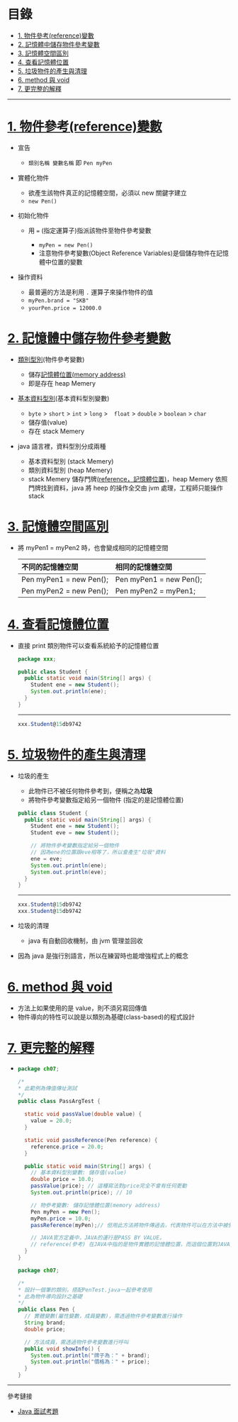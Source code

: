 <h1 id="top">目錄</h1>

- [1. 物件參考(reference)變數](#s1)
- [2. 記憶體中儲存物件參考變數](#s2)
- [3. 記憶體空間區別](#s3)
- [4. 查看記憶體位置](#s4)
- [5. 垃圾物件的產生與清理](#s5)
- [6. method 與 void](#s6)
- [7. 更完整的解釋](#s7)

---

# <a id="s1" class="md-title" href="#top">1. 物件參考(reference)變數</a>

- 宣告

  - `類別名稱 變數名稱` 即 `Pen myPen`

- 實體化物件

  - 欲產生該物件真正的記憶體空間，必須以 new 關鍵字建立
  - `new Pen()`

- 初始化物件

  - 用 `=` (指定運算子)指派該物件至物件參考變數

    - `myPen = new Pen()`
    - 注意物件參考變數(Object Reference Variables)是個儲存物件在記憶體中位置的變數

- 操作資料

  - 最普遍的方法是利用 `.` 運算子來操作物件的值
  - `myPen.brand = "SKB"`
  - `yourPen.price = 12000.0`

# <a id="s2" class="md-title" href="#top">2. 記憶體中儲存物件參考變數</a>

- [類別型別](#)(物件參考變數)

  - 儲存[記憶體位置(memory address)](#)
  - 即是存在 heap Memery

- [基本資料型別](#)(基本資料型別變數)

  - `byte` > `short` > `int` > `long` >　`float` > `double` > `boolean` > `char`
  - 儲存值(value)
  - 存在 stack Memery

- java 語言裡，資料型別分成兩種

  - 基本資料型別 (stack Memery)
  - 類別資料型別 (heap Memery)
  - stack Memery 儲存門牌[(reference，記憶體位置)](#)，heap Memery 依照門牌找到資料，java 將 heep 的操作全交由 jvm 處理，工程師只能操作 stack

# <a id="s3" class="md-title" href="#top">3. 記憶體空間區別</a>

- 將 myPen1 = myPen2 時，也會變成相同的記憶體空間

  <table>
  <thead>
  <tr>
  <th style="text-align:left">不同的記憶體空間</th>
  <th style="text-align:left">相同的記憶體空間</th>
  </tr>
  </thead>
  <tbody>
  <tr>
  <td style="text-align:left">Pen myPen1 = new Pen();</td>
  <td style="text-align:left">Pen myPen1 = new Pen();</td>
  </tr>
  <tr>
  <td style="text-align:left">Pen myPen2 = new Pen();</td>
  <td style="text-align:left">Pen myPen2 = myPen1;</td>
  </tr>
  </tbody>
  </table>

# <a id="s4" class="md-title" href="#top">4. 查看記憶體位置</a>

- 直接 print 類別物件可以查看系統給予的記憶體位置

  ```java
  package xxx;

  public class Student {
    public static void main(String[] args) {
      Student ene = new Student();
      System.out.println(ene);
    }
  }
  ```

  ***

  ```cs
  xxx.Student@15db9742
  ```

# <a id="s5" class="md-title" href="#top">5. 垃圾物件的產生與清理</a>

- 垃圾的產生

  - 此物件已不被任何物件參考到，便稱之為**垃圾**
  - 將物件參考變數指定給另一個物件 (指定的是記憶體位置)

  ```java
  public class Student {
    public static void main(String[] args) {
      Student ene = new Student();
      Student eve = new Student();

      // 將物件參考變數指定給另一個物件
      // 因為ene的位置跟eve相等了，所以會產生"垃圾"資料
      ene = eve;
      System.out.println(ene);
      System.out.println(eve);
    }
  }
  ```

  ***

  ```cs
  xxx.Student@15db9742
  xxx.Student@15db9742
  ```

- 垃圾的清理

  - java 有自動回收機制，由 jvm 管理並回收

- 因為 java 是強行別語言，所以在練習時也能增強程式上的概念

# <a id="s6" class="md-title" href="#top">6. method 與 void</a>

- 方法上如果使用的是 value，則不須另寫回傳值
- 物件導向的特性可以說是以類別為基礎(class-based)的程式設計

# <a id="s7" class="md-title" href="#top">7. 更完整的解釋</a>

- ```java
  package ch07;

  /*
  * 此範例為傳值傳址測試
  */
  public class PassArgTest {

    static void passValue(double value) {
      value = 20.0;
    }

    static void passReference(Pen reference) {
      reference.price = 20.0;
    }

    public static void main(String[] args) {
      // 基本資料型別變數: 儲存值(value)
      double price = 10.0;
      passValue(price); // 這種寫法對price完全不會有任何更動
      System.out.println(price); // 10

      // 物參考變數: 儲存記憶體位置(memory address)
      Pen myPen = new Pen();
      myPen.price = 10.0;
      passReference(myPen);// 但用此方法將物件傳過去，代表物件可以在方法中被使用、修改。

      // JAVA官方定義中，JAVA的運行是PASS BY VALUE。
      // reference(參考) 在JAVA中指的是物件實體的記憶體位置，而這個位置對JAVA來說也是代表一個值，所以所有傳遞都是值
    }
  }
  ```

  ```java
  package ch07;

  /*
  * 設計一個筆的類別，搭配PenTest.java一起參考使用
  * 此為物件導向設計之基礎
  */
  public class Pen {
    // 實體變數(屬性變數，成員變數)，需透過物件參考變數進行操作
    String brand;
    double price;

    // 方法成員，需透過物件參考變數進行呼叫
    public void showInfo() {
      System.out.println("牌子為：" + brand);
      System.out.println("價格為：" + price);
    }
  }
  ```

---

參考鏈接

- [Java 面試考題](https://hackmd.io/@a110605/rkNKolQVz?type=view)
